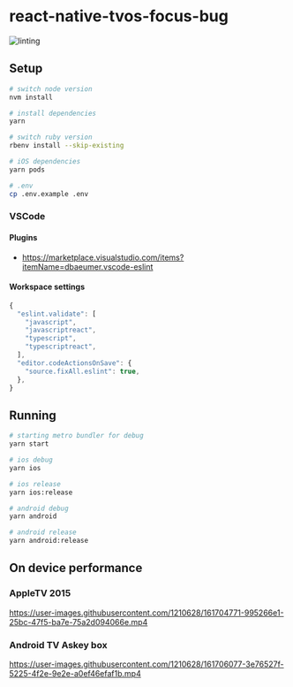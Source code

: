 # react-native-tvos-focus-bug

![linting](https://github.com/wouterds/react-native-tvos-focus-bug/workflows/linting/badge.svg)

## Setup

```bash
# switch node version
nvm install

# install dependencies
yarn

# switch ruby version
rbenv install --skip-existing

# iOS dependencies
yarn pods

# .env
cp .env.example .env
```

### VSCode

#### Plugins

- https://marketplace.visualstudio.com/items?itemName=dbaeumer.vscode-eslint

#### Workspace settings

```javascript
{
  "eslint.validate": [
    "javascript",
    "javascriptreact",
    "typescript",
    "typescriptreact",
  ],
  "editor.codeActionsOnSave": {
    "source.fixAll.eslint": true,
  },
}
```

## Running

```bash
# starting metro bundler for debug
yarn start

# ios debug
yarn ios

# ios release
yarn ios:release

# android debug
yarn android

# android release
yarn android:release
```

## On device performance

### AppleTV 2015

https://user-images.githubusercontent.com/1210628/161704771-995266e1-25bc-47f5-ba7e-75a2d094066e.mp4

### Android TV Askey box

https://user-images.githubusercontent.com/1210628/161706077-3e76527f-5225-4f2e-9e2e-a0ef46efaf1b.mp4
